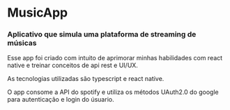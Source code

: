 # MusicApp

### Aplicativo que simula uma plataforma de streaming de músicas

Esse app foi criado com intuito de aprimorar minhas habilidades com react native e treinar conceitos de api rest e UI/UX.

As tecnologias utilizadas são typescript e react native.

O app consome a API do spotify e utiliza os métodos UAuth2.0 do google para autenticação e login do úsuario.
